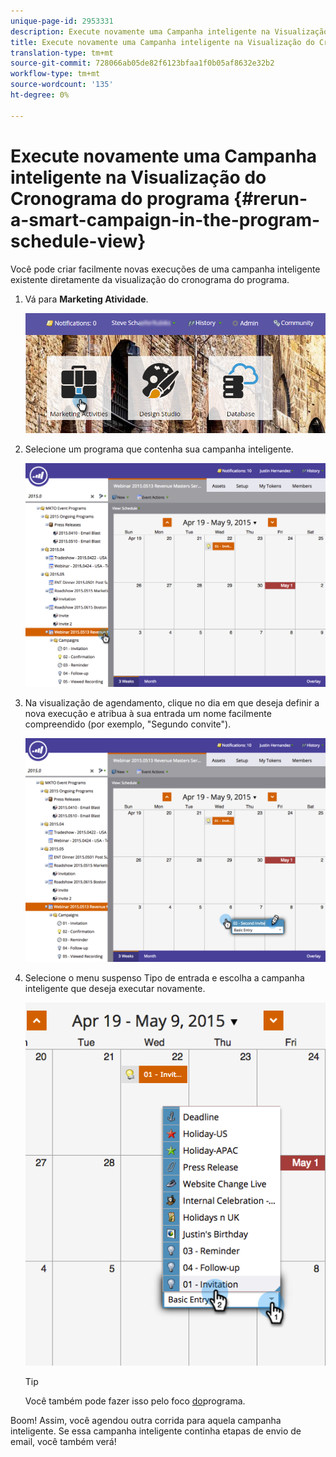 ```yaml
---
unique-page-id: 2953331
description: Execute novamente uma Campanha inteligente na Visualização do Cronograma do programa - Documentos do marketing - Documentação do produto
title: Execute novamente uma Campanha inteligente na Visualização do Cronograma do programa
translation-type: tm+mt
source-git-commit: 728066ab05de82f6123bfaa1f0b05af8632e32b2
workflow-type: tm+mt
source-wordcount: '135'
ht-degree: 0%

---
```



# Execute novamente uma Campanha inteligente na Visualização do Cronograma do programa {#rerun-a-smart-campaign-in-the-program-schedule-view}

Você pode criar facilmente novas execuções de uma campanha inteligente existente diretamente da visualização do cronograma do programa.

1. Vá para **Marketing Atividade**.

   ![](assets/login-marketing-activities-3.png)

1. Selecione um programa que contenha sua campanha inteligente.

   ![](assets/image2015-4-16-14-3a40-3a11.png)

1. Na visualização de agendamento, clique no dia em que deseja definir a nova execução e atribua à sua entrada um nome facilmente compreendido (por exemplo, &quot;Segundo convite&quot;).

   ![](assets/image2015-4-16-14-3a42-3a0.png)

1. Selecione o menu suspenso Tipo de entrada e escolha a campanha inteligente que deseja executar novamente.

   ![](assets/image2015-4-16-15-3a26-3a33.png)

   >[!TIP]
   >
   >Você também pode fazer isso pelo foco [do](../../../../product-docs/core-marketo-concepts/marketing-calendar/understanding-the-calendar/understand-enable-program-focus.md)programa.

Boom! Assim, você agendou outra corrida para aquela campanha inteligente. Se essa campanha inteligente continha etapas de envio de email, você também verá!